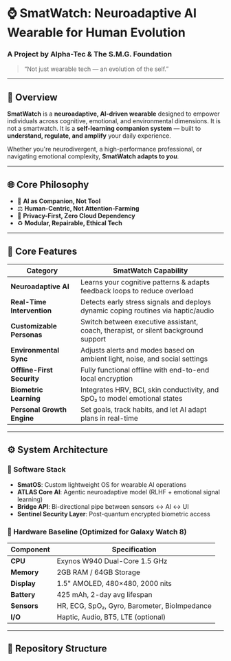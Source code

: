 
# ⌚ SmatWatch: Neuroadaptive AI Wearable for Human Evolution
### A Project by Alpha-Tec & The S.M.G. Foundation


> “Not just wearable tech — an evolution of the self.”


---


## 🧬 Overview


**SmatWatch** is a **neuroadaptive, AI-driven wearable** designed to empower individuals across cognitive, emotional, and environmental dimensions. It is not a smartwatch. It is a **self-learning companion system** — built to **understand, regulate, and amplify** your daily experience.


Whether you're neurodivergent, a high-performance professional, or navigating emotional complexity, **SmatWatch adapts to _you_**.


---


## 🌐 Core Philosophy


- 🧠 **AI as Companion, Not Tool**
- ⚖️ **Human-Centric, Not Attention-Farming**
- 🔐 **Privacy-First, Zero Cloud Dependency**
- ♻️ **Modular, Repairable, Ethical Tech**


---


## 🔩 Core Features


| Category                  | SmatWatch Capability                                                                 |
|---------------------------|--------------------------------------------------------------------------------------|
| **Neuroadaptive AI**      | Learns your cognitive patterns & adapts feedback loops to reduce overload            |
| **Real-Time Intervention**| Detects early stress signals and deploys dynamic coping routines via haptic/audio    |
| **Customizable Personas** | Switch between executive assistant, coach, therapist, or silent background support  |
| **Environmental Sync**    | Adjusts alerts and modes based on ambient light, noise, and social settings          |
| **Offline-First Security**| Fully functional offline with end-to-end local encryption                           |
| **Biometric Learning**    | Integrates HRV, BCI, skin conductivity, and SpO₂ to model emotional states          |
| **Personal Growth Engine**| Set goals, track habits, and let AI adapt plans in real-time                        |


---


## ⚙️ System Architecture


### 🔻 Software Stack


- **SmatOS**: Custom lightweight OS for wearable AI operations
- **ATLAS Core AI**: Agentic neuroadaptive model (RLHF + emotional signal learning)
- **Bridge API**: Bi-directional pipe between sensors ↔ AI ↔ UI
- **Sentinel Security Layer**: Post-quantum encrypted biometric access


### 🔻 Hardware Baseline (Optimized for Galaxy Watch 8)


| Component             | Specification                                |
|----------------------|-----------------------------------------------|
| **CPU**              | Exynos W940 Dual-Core 1.5 GHz                |
| **Memory**           | 2GB RAM / 64GB Storage                        |
| **Display**          | 1.5" AMOLED, 480×480, 2000 nits               |
| **Battery**          | 425 mAh, 2-day avg lifespan                   |
| **Sensors**          | HR, ECG, SpO₂, Gyro, Barometer, BioImpedance |
| **I/O**              | Haptic, Audio, BT5, LTE (optional)            |


---


## 📁 Repository Structure
